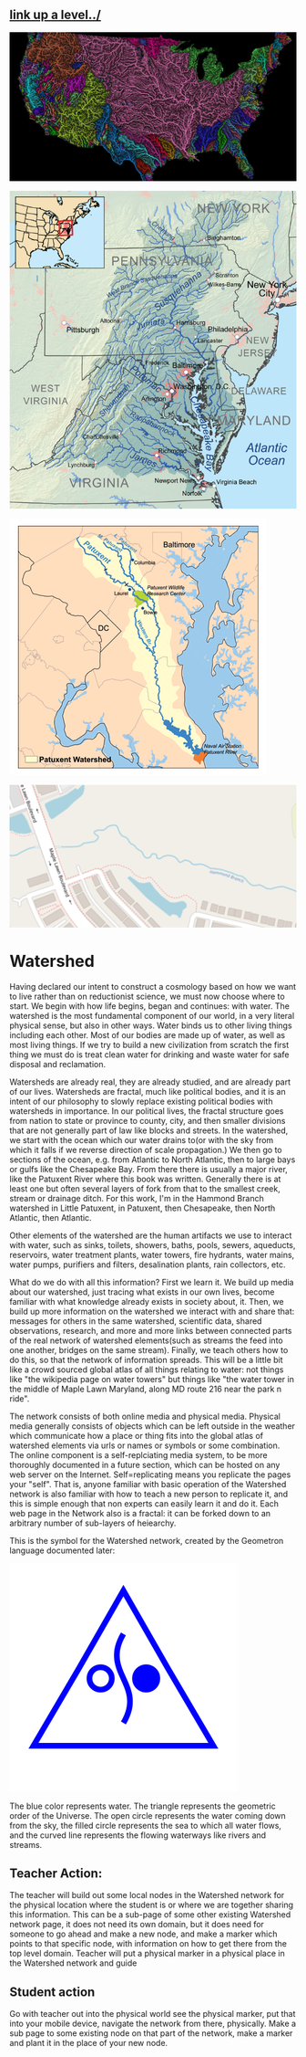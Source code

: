 ## [link up a level../](../)

![](../symbols/watershed-map.jpg)

![](../symbols/700px-Chesapeakewatershedmap.png)

![](../symbols/Patuxentrivermap.png)

![](../symbols/hammondscreencap.PNG)

# Watershed

Having declared our intent to construct a cosmology based on how we want to live rather than on reductionist science, we must now choose where to start.  We begin with how life begins, began and continues: with water.  The watershed is the most fundamental component of our world, in a very literal physical sense, but also in other ways. Water binds us to other living things including each other.  Most of our bodies are made up of water, as well as most living things.  If we try to build a new civilization from scratch the first thing we must do is treat clean water for drinking and waste water for safe disposal and reclamation.

Watersheds are already real, they are already studied, and are already part of our lives.  Watersheds are fractal, much like political bodies, and it is an intent of our philosophy to slowly replace existing political bodies with watersheds in importance.  In our political lives, the fractal structure goes from nation to state or province to county, city, and then smaller divisions that are not generally part of law like blocks and streets.  In the watershed, we start with the ocean which our water drains to(or with the sky from which it falls if we reverse direction of scale propagation.)  We then go to sections of the ocean, e.g. from Atlantic to North Atlantic, then to large bays or gulfs like the Chesapeake Bay.  From there there is usually a major river, like the Patuxent River where this book was written. Generally there is at least one but often several layers of fork from that to the smallest creek, stream or drainage ditch.  For this work, I'm in the Hammond Branch watershed in Little Patuxent, in Patuxent, then Chesapeake, then North Atlantic, then Atlantic.  

Other elements of the watershed are the human artifacts we use to interact with water, such as sinks, toilets, showers, baths, pools, sewers, aqueducts, reservoirs, water treatment plants, water towers, fire hydrants, water mains, water pumps, purifiers and filters, desalination plants, rain collectors, etc.  

What do we do with all this information?  First we learn it.  We build up media about our watershed, just tracing what exists in our own lives, become familiar with what knowledge already exists in society about, it. Then, we build up more information on the watershed we interact with and share that: messages for others in the same watershed, scientific data, shared observations, research, and more and more links between connected parts of the real network of watershed elements(such as streams the feed into one another, bridges on the same stream).  Finally, we teach others how to do this, so that the network of information spreads.  This will be a little bit like a crowd sourced global atlas of all things relating to water: not things like "the wikipedia page on water towers" but things like "the water tower in the middle of Maple Lawn Maryland, along MD route 216 near the park n ride".  

The network consists of both online media and physical media.  Physical media generally consists of objects which can be left outside in the weather which communicate how a place or thing fits into the global atlas of watershed elements via urls or names or symbols or some combination.  The online component is a self-replciating media system, to be more thoroughly documented in a future section, which can be hosted on any web server on the Internet.  Self=replicating means you replicate the pages your "self".  That is, anyone familiar with basic operation of the Watershed network is also familiar with how to teach a new person to replicate it, and this is simple enough that non experts can easily learn it and do it.  Each web page in the Network also is a fractal: it can be forked down to an arbitrary number of sub-layers of heiearchy.  

This is the symbol for the Watershed network, created by the Geometron language documented later:

![](../symbols/watershed.svg)

The blue color represents water.  The triangle represents the geometric order of the Universe.  The open circle represents the water coming down from the sky, the filled circle represents the sea to which all water flows, and the curved line represents the flowing waterways like rivers and streams.

## Teacher Action:

The teacher will build out some local nodes in the Watershed network for the physical location where the student is or where we are together sharing this information.  This can be a sub-page of some other existing Watershed network page, it does not need its own domain, but it does need for someone to go ahead and make a new node, and make a marker which points to that specific node, with information on how to get there from the top level domain.  Teacher will put a physical marker in a physical place in the Watershed network and guide 

## Student action

Go with teacher out into the physical world see the physical marker, put that into your mobile device, navigate the network from there, physically.  Make a sub page to some existing node on that part of the network, make a marker and plant it in the place of your new node.


